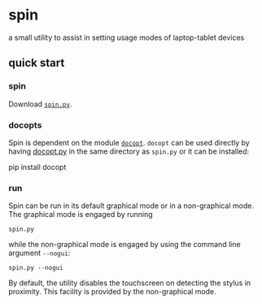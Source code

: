 # spin

a small utility to assist in setting usage modes of laptop-tablet devices

## quick start

### spin

Download [```spin.py```](https://raw.github.com/wdbm/spin/master/spin.py).

### docopts

Spin is dependent on the module [```docopt```](http://docopt.org/). ```docopt``` can be used directly by having [docopt.py](https://raw.github.com/wdbm/spin/master/docopt.py) in the same directory as ```spin.py``` or it can be installed:

   pip install docopt

### run

Spin can be run in its default graphical mode or in a non-graphical mode. The graphical mode is engaged by running

    spin.py

while the non-graphical mode is engaged by using the command line argument ```--nogui```:

    spin.py --nogui

By default, the utility disables the touchscreen on detecting the stylus in proximity. This facility is provided by the non-graphical mode.
